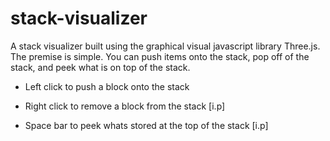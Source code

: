 # stack-visualizer
A stack visualizer built using the graphical visual javascript library Three.js. The premise is simple. You can push items onto the stack, pop off of the stack, and peek what is on top of the stack.

- Left click to push a block onto the stack

- Right click to remove a block from the stack [i.p]

- Space bar to peek whats stored at the top of the stack [i.p]
